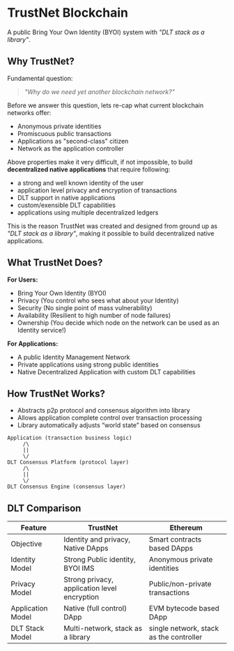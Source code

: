 # TrustNet Blockchain
A public Bring Your Own Identity (BYOI) system with _"DLT stack as a library"_.

## Why TrustNet?
Fundamental question:
> _"Why do we need yet another blockchain network?"_

Before we answer this question, lets re-cap what current blockchain networks offer:
* Anonymous private identities
* Promiscuous public transactions
* Applications as "second-class" citizen
* Network as the application controller

Above properties make it very difficult, if not impossible, to build **decentralized native applications** that require following:
* a strong and well known identity of the user
* application level privacy and encryption of transactions
* DLT support in native applications
* custom/exensible DLT capabilities
* applications using multiple decentralized ledgers

This is the reason TrustNet was created and designed from ground up as _"DLT stack as a library"_, making it possible to build decentralized native applications.

## What TrustNet Does?
**For Users:**
* Bring Your Own Identity (BYOI)
* Privacy (You control who sees what about your Identity)
* Security (No single point of mass vulnerability)
* Availability (Resilient to high number of node failures)
* Ownership (You decide which node on the network can be used as an Identity service!)

**For Applications:**
* A public Identity Management Network
* Private applications using strong public identities
* Native Decentralized Application with custom DLT capabilities

## How TrustNet Works?
* Abstracts p2p protocol and consensus algorithm into library
* Allows application complete control over transaction processing
* Library automatically adjusts “world state” based on consensus
```
Application (transaction business logic)
     /\
     ||
     \/
DLT Consensus Platform (protocol layer)
     /\
     ||
     \/
DLT Consensus Engine (consensus layer)
```

## DLT Comparison
|Feature|TrustNet|Ethereum|
|----|----|----|
|Objective|Identity and privacy, Native DApps|Smart contracts based DApps|
|Identity Model|Strong Public identity, BYOI IMS|Anonymous private identities|
|Privacy Model|Strong privacy, application level encryption|Public/non-private transactions|
|Application Model|Native (full control) DApp|EVM bytecode based DApp|
|DLT Stack Model|Multi-network, stack as a library|single network, stack as the controller|
